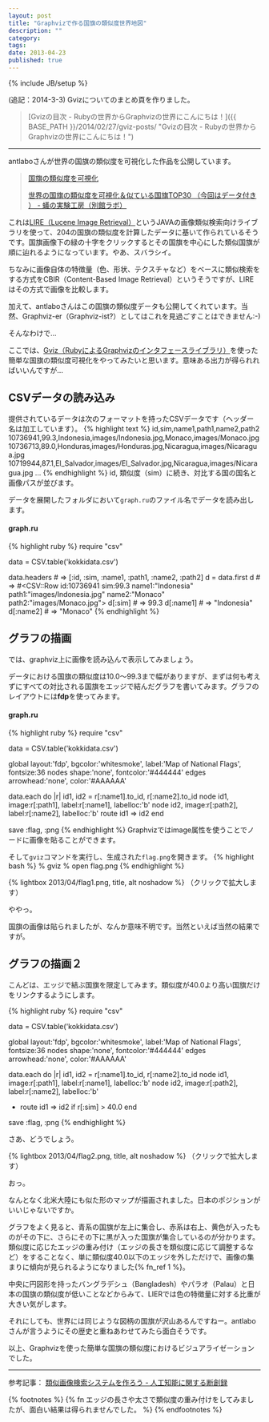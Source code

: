 ```yaml
---
layout: post
title: "Graphvizで作る国旗の類似度世界地図"
description: ""
category: 
tags: 
date: 2013-04-23
published: true
---
```

{% include JB/setup %}

(追記：2014-3-3) Gvizについてのまとめ頁を作りました。

> [Gvizの目次 - Rubyの世界からGraphvizの世界にこんにちは！]({{ BASE_PATH }}/2014/02/27/gviz-posts/ "Gvizの目次 - Rubyの世界からGraphvizの世界にこんにちは！")

---

antlaboさんが世界の国旗の類似度を可視化した作品を公開しています。

> [国旗の類似度を可視化](http://infanimation.antlabo.jp/kokki/index.html "国旗の類似度を可視化")
>
> [世界の国旗の類似度を可視化＆似ている国旗TOP30 （今回はデータ付き ） - 蟻の実験工房（別館ラボ）](http://d.hatena.ne.jp/antlabo/20130421/1366526239 "世界の国旗の類似度を可視化＆似ている国旗TOP30 （今回はデータ付き ） - 蟻の実験工房（別館ラボ）")

これは[LIRE（Lucene Image Retrieval）](http://www.lire-project.net/ "LIRE – Lucene Image Retrieval \| The Java visual information retrieval library")というJAVAの画像類似検索向けライブラリを使って、204の国旗の類似度を計算したデータに基いて作られているそうです。国旗画像下の緑の十字をクリックするとその国旗を中心にした類似国旗が順に辿れるようになっています。やあ、スバラシイ。

ちなみに画像自体の特徴量（色、形状、テクスチャなど）をベースに類似検索をする方式をCBIR（Content-Based Image Retrieval）というそうですが、LIREはその方式で画像を比較します。

加えて、antlaboさんはこの国旗の類似度データも公開してくれています。当然、Graphviz-er（Graphviz-ist?）としてはこれを見過ごすことはできません:-)

そんなわけで...

ここでは、[Gviz（RubyによるGraphvizのインタフェースライブラリ）](https://rubygems.org/gems/gviz "gviz \| RubyGems.org \| your community gem host")を使った簡単な国旗の類似度可視化をやってみたいと思います。意味ある出力が得られればいいんですが...


## CSVデータの読み込み
提供されているデータは次のフォーマットを持ったCSVデータです（ヘッダー名は加工しています）。
{% highlight text %}
id,sim,name1,path1,name2,path2
10736941,99.3,Indonesia,images/Indonesia.jpg,Monaco,images/Monaco.jpg
10736713,89.0,Honduras,images/Honduras.jpg,Nicaragua,images/Nicaragua.jpg
10719944,87.1,El_Salvador,images/El_Salvador.jpg,Nicaragua,images/Nicaragua.jpg
...
{% endhighlight %}
id, 類似度（sim）に続き、対比する国の国名と画像パスが並びます。

データを展開したフォルダにおいて`graph.ru`のファイル名でデータを読み出します。

#### graph.ru

{% highlight ruby %}
require "csv"

data = CSV.table('kokkidata.csv')

data.headers # => [:id, :sim, :name1, :path1, :name2, :path2]
d = data.first
d # => #<CSV::Row id:10736941 sim:99.3 name1:"Indonesia" path1:"images/Indonesia.jpg" name2:"Monaco" path2:"images/Monaco.jpg">
d[:sim] # => 99.3
d[:name1] # => "Indonesia"
d[:name2] # => "Monaco"
{% endhighlight %}

## グラフの描画
では、graphviz上に画像を読み込んで表示してみましょう。

データにおける国旗の類似度は10.0〜99.3まで幅がありますが、まずは何も考えずにすべての対比される国旗をエッジで結んだグラフを書いてみます。グラフのレイアウトには**fdp**を使ってみます。

#### graph.ru

{% highlight ruby %}
require "csv"

data = CSV.table('kokkidata.csv')

global layout:'fdp', bgcolor:'whitesmoke', label:'Map of National Flags', fontsize:36
nodes shape:'none', fontcolor:'#444444'
edges arrowhead:'none', color:'#AAAAAA'

data.each do |r|
  id1, id2 = r[:name1].to_id, r[:name2].to_id
  node id1, image:r[:path1], label:r[:name1], labelloc:'b'
  node id2, image:r[:path2], label:r[:name2], labelloc:'b'
  route id1 => id2
end

save :flag, :png
{% endhighlight %}
Graphvizではimage属性を使うことでノードに画像を貼ることができます。

そして`gviz`コマンドを実行し、生成された`flag.png`を開きます。
{% highlight bash %}
% gviz
% open flag.png
{% endhighlight %}

{% lightbox  2013/04/flag1.png, title, alt noshadow %}
（クリックで拡大します）

ややっ。

国旗の画像は貼られましたが、なんか意味不明です。当然といえば当然の結果ですが。

## グラフの描画２

こんどは、エッジで結ぶ国旗を限定してみます。類似度が40.0より高い国旗だけをリンクするようにします。

{% highlight ruby %}
require "csv"

data = CSV.table('kokkidata.csv')

global layout:'fdp', bgcolor:'whitesmoke', label:'Map of National Flags', fontsize:36
nodes shape:'none', fontcolor:'#444444'
edges arrowhead:'none', color:'#AAAAAA'

data.each do |r|
  id1, id2 = r[:name1].to_id, r[:name2].to_id
  node id1, image:r[:path1], label:r[:name1], labelloc:'b'
  node id2, image:r[:path2], label:r[:name2], labelloc:'b'
+  route id1 => id2 if r[:sim] > 40.0
end

save :flag, :png
{% endhighlight %}

さあ、どうでしょう。

{% lightbox  2013/04/flag2.png, title, alt noshadow %}
（クリックで拡大します）

おっ。

なんとなく北米大陸にも似た形のマップが描画されました。日本のポジションがいいじゃないですか。

グラフをよく見ると、青系の国旗が左上に集合し、赤系は右上、黄色が入ったものがその下に、さらにその下に黒が入った国旗が集合しているのが分かります。類似度に応じたエッジの重み付け（エッジの長さを類似度に応じて調整するなど）をすることなく、単に類似度40.0以下のエッジを外しただけで、画像の集まりに傾向が見られるようになりました{% fn_ref 1 %}。

中央に円図形を持ったバングラデシュ（Bangladesh）やパラオ（Palau）と日本の国旗の類似度が低いことなどからみて、LIERでは色の特徴量に対する比重が大きい気がします。

それにしても、世界には同じような図柄の国旗が沢山あるんですねー。antlaboさんが言うようにその歴史と重ねあわせてみたら面白そうです。

以上、Graphvizを使った簡単な国旗の類似度におけるビジュアライゼーションでした。

---

参考記事： [類似画像検索システムを作ろう - 人工知能に関する断創録](http://aidiary.hatenablog.com/entry/20091003/1254574041 "類似画像検索システムを作ろう - 人工知能に関する断創録")


{% footnotes %}
{% fn エッジの長さや太さで類似度の重み付けをしてみましたが、面白い結果は得られませんでした。 %}
{% endfootnotes %}
